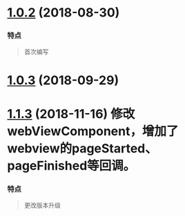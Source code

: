 <a name="1.0.2"></a>

# [1.0.2]() (2018-08-30) 

### 特点 
> 首次编写

<a name="1.0.3"></a>
# [1.0.3]() (2018-09-29)
# [1.1.3]() (2018-11-16) 修改webViewComponent，增加了webview的pageStarted、pageFinished等回调。
 ### 特点 
> 更改版本升级